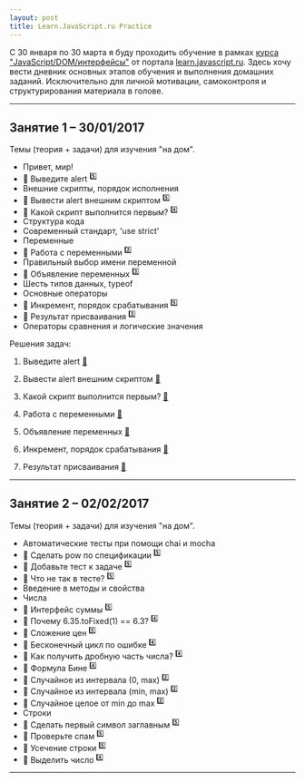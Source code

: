 ```yaml
---
layout: post
title: Learn.JavaScript.ru Practice
---
```


С 30 января по 30 марта я буду проходить обучение в рамках [курса "JavaScript/DOM/интерфейсы"](http://learn.javascript.ru/courses/js) от портала [learn.javascript.ru](http://learn.javascript.ru/). Здесь хочу вести дневник основных этапов обучения и выполнения домашних заданий. Исключительно для личной мотивации, самоконтроля и структурирования материала в голове.

---

  <h2 class="post__small-heading">Занятие 1 – 30/01/2017</h2>
  Темы (теория + задачи) для изучения "на дом".

  * Привет, мир!
  * :pencil: Выведите alert <sup>:five:</sup>
  * Внешние скрипты, порядок исполнения
  * :pencil: Вывести alert внешним скриптом <sup>:five:</sup>
  * :pencil: Какой скрипт выполнится первым? <sup>:four:</sup>
  * Структура кода
  * Современный стандарт, 'use strict'
  * Переменные
  * :pencil: Работа с переменными <sup>:two:</sup>
  * Правильный выбор имени переменной
  * :pencil: Объявление переменных <sup>:three:</sup>
  * Шесть типов данных, typeof
  * Основные операторы
  * :pencil: Инкремент, порядок срабатывания <sup>:five:</sup>
  * :pencil: Результат присваивания <sup>:three:</sup>
  * Операторы сравнения и логические значения

  Решения задач:

  1. Выведите alert [:link:](https://learn.javascript.ru/task/hello-alert)

  <script async src="//jsfiddle.net/ekaterinasava/mvcrsc49/embed/html,result/"></script>

  2. Вывести alert внешним скриптом [:link:](https://learn.javascript.ru/task/hello-alert-ext)

  <script async src="//jsfiddle.net/ekaterinasava/av97cted/embed/js,html,result/"></script>

  3. Какой скрипт выполнится первым? [:link:](https://learn.javascript.ru/task/async-defer-first)

  <script async src="//jsfiddle.net/ekaterinasava/0j6qr1e6/embed/html,result/"></script>

  4. Работа с переменными [:link:](https://learn.javascript.ru/task/hello-variables)

  <script async src="//jsfiddle.net/ekaterinasava/fwsggLb3/embed/js,result/"></script>

  5. Объявление переменных [:link:](https://learn.javascript.ru/task/declare-variables)

  <script async src="//jsfiddle.net/ekaterinasava/20pfkcg3/embed/js,result/"></script>

  6. Инкремент, порядок срабатывания [:link:](https://learn.javascript.ru/task/increment-order)

  <script async src="//jsfiddle.net/ekaterinasava/u1z8smo1/embed/js,result/"></script>

  7. Результат присваивания [:link:](https://learn.javascript.ru/task/assignment-result)

  <script async src="//jsfiddle.net/ekaterinasava/ko9bv8jt/embed/js,result/"></script>

---  

  <h2 class="post__small-heading">Занятие 2 – 02/02/2017</h2>
  Темы (теория + задачи) для изучения "на дом".

  * Автоматические тесты при помощи chai и mocha
  * :pencil: Сделать pow по спецификации <sup>:five:</sup>
  * :pencil: Добавьте тест к задаче <sup>:five:</sup>
  * :pencil: Что не так в тесте? <sup>:five:</sup>
  * Введение в методы и свойства
  * Числа
  * :pencil: Интерфейс суммы <sup>:five:</sup>
  * :pencil: Почему 6.35.toFixed(1) == 6.3? <sup>:four:</sup>
  * :pencil: Сложение цен <sup>:five:</sup>
  * :pencil: Бесконечный цикл по ошибке <sup>:four:</sup>
  * :pencil: Как получить дробную часть числа? <sup>:four:</sup>
  * :pencil: Формула Бине <sup>:four:</sup>
  * :pencil: Случайное из интервала (0, max) <sup>:two:</sup>
  * :pencil: Случайное из интервала (min, max) <sup>:two:</sup>
  * :pencil: Случайное целое от min до max <sup>:two:</sup>
  * Строки
  * :pencil: Сделать первый символ заглавным <sup>:five:</sup>
  * :pencil: Проверьте спам <sup>:five:</sup>
  * :pencil: Усечение строки <sup>:five:</sup>
  * :pencil: Выделить число <sup>:four:</sup>

---

